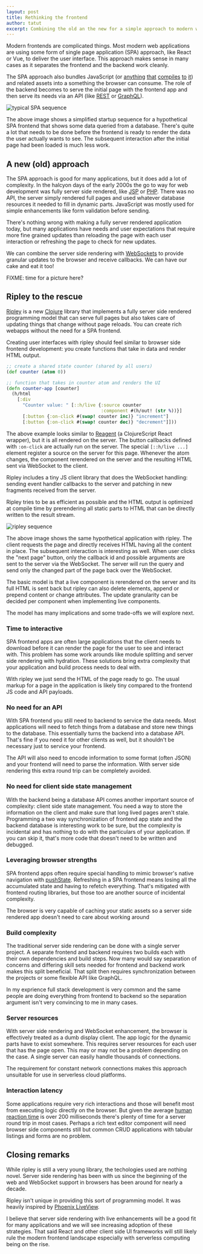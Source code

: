 ```yaml
---
layout: post
title: Rethinking the frontend
author: tatut
excerpt: Combining the old an the new for a simple approach to modern web frontends
---
```


Modern frontends are complicated things. Most modern web applications are using some form of single
page application (SPA) approach, like React or Vue, to deliver the user interface. This approach
makes sense in many cases as it separates the frontend and the backend work cleanly.

The SPA approach also bundles JavaScript (or [anything](https://clojurescript.org) [that](https://www.typescriptlang.org/) [compiles](https://elm-lang.org/) [to](https://reasonml.github.io/) [it](https://fable.io/))
and related assets into a something the browser can consume. The role of the backend becomes
to serve the initial page with the frontend app and then serve its needs via an API (like [REST](https://en.wikipedia.org/wiki/Representational_state_transfer) or [GraphQL](https://graphql.org/)).

<!---
@startuml
group Initial page render
 frontend -> backend: request index page
 backend -> frontend: index page html
 frontend -> backend: request app.js
 backend -> frontend: app.js contents
 note left: frontend is ready to render,\n shows a loading spinner
 frontend -> backend: GET /items?start=0&limit=20
 note right of db: backend queries\ndata from database\nand formats to JSON
 backend -> db: SQL query data
 db -> backend: result rows
 backend -> frontend: query results as JSON
        note left: frontend is now ready\nfor 1st meaningful paint\ncontaining the data\nuser wants to see
end
group Interaction after page has been loaded
 note left of frontend: user clicks\nnext page
 frontend -> backend: GET /items?start=20&limit=20
 backend -> db: SQL query
 db -> backend: result rows
 backend -> frontend: query results as JSON
 note left of frontend: frontedn renders\nupdated information
end
@enduml
-->
![typical SPA sequence](/img/2020-rethinking-frontend/spa-sequence.png)

The above image shows a simplified startup sequence for a hypothetical SPA frontend that shows some
data queried from a database. There's quite a lot that needs to be done before the frontend is
ready to render the data the user actually wants to see. The subsequent interaction after the initial
page had been loaded is much less work.

## A new (old) approach

The SPA approach is good for many applications, but it does add a lot of complexity. In the halcyon
days of the early 2000s the go to way for web development was fully server side rendered, like [JSP](https://en.wikipedia.org/wiki/JavaServer_Pages) or [PHP](https://www.php.net/).
There was no API, the server simply rendered full pages and used whatever database resources it needed
to fill in dynamic parts. JavaScript was mostly used for simple enhancements like form validation before
sending.

There's nothing wrong with making a fully server rendered application today, but many applications
have needs and user expectations that require more fine grained updates than reloading the page with
each user interaction or refreshing the page to check for new updates.

We can combine the server side rendering with [WebSockets](https://en.wikipedia.org/wiki/WebSocket)
to provide granular updates to the browser and receive callbacks. We can have our cake and eat it too!

FIXME: time for a picture here?

## Ripley to the rescue

[Ripley](https://github.com/tatut/ripley) is a new [Clojure](https://clojure.org/) library that
implements a fully server side rendered programming model that can serve full pages but also
takes care of updating things that change without page reloads. You can create rich webapps
without the need for a SPA frontend.

Creating user interfaces with ripley should feel similar to browser side frontend
development: you create functions that take in data and render HTML output.

```clojure
;; create a shared state counter (shared by all users)
(def counter (atom 0))

;; function that takes in counter atom and renders the UI
(defn counter-app [counter]
  (h/html
    [:div
      "Counter value: " [::h/live {:source counter
                                   :component #(h/out! (str %))}]
      [:button {:on-click #(swap! counter inc)} "increment"]
      [:button {:on-click #(swap! counter dec)} "decrement"]]))
```

The above example looks similar to [Reagent](https://github.com/reagent-project/reagent)
(a ClojureScript React wrapper), but it is all rendered on the server.
The button callbacks defined with `:on-click` are actually run on the server.
The special `[::h/live ...]` element register a source on the server for this
page. Whenever the atom changes, the component rerendered on the server and the
resulting HTML sent via WebSocket to the client.

Ripley includes a tiny JS client library that does the WebSocket handling: sending
event handler callbacks to the server and patching in new fragments received from
the server.

Ripley tries to be as efficient as possible and the HTML output is optimized at compile
time by prerendering all static parts to HTML that can be directly written to the result
stream.

<!---
@startuml
group Initial page render
  frontend -> backend: request index page
  backend -> db: SQL query data
  db -> backend: result rows
  backend -> frontend: full index page
  note left: browser renders the page\ncontaining the data\nuser wants to see
end
group Interaction after page has been loaded
 note left of frontend: user clicks\nnext page
 frontend -> backend: WS 1:[]
 backend -> db: SQL query
 db -> backend: result rows
 backend -> frontend: WS 0:R:...new HTML content...
 note left of frontend: frontend patches in\nupdated content
end
@enduml
-->
![ripley sequence](/img/2020-rethinking-frontend/ripley-sequence.png)

The above image shows the same hypothetical application with ripley. The client
requests the page and directly receives HTML having all the content in place.
The subsequent interaction is interesting as well. When user clicks the "next page"
button, only the callback id and possible arguments are sent to the server via the
WebSocket. The server will run the query and send only the changed part of the
page back over the WebSocket.

The basic model is that a live component is rerendered on the server and its full
HTML is sent back but ripley can also delete elements, append or prepend content
or change attributes. The update granularity can be decided per component when
implementing live components.


The model has many implications and some trade-offs we will explore next.

### Time to interactive

SPA frontend apps are often large applications that the client needs to download before
it can render the page for the user to see and interact with. This problem has some work
arounds like module splitting and server side rendering with hydration. These solutions
bring extra complexity that your application and build process needs to deal with.

With ripley we just send the HTML of the page ready to go. The usual markup for a page in
the application is likely tiny compared to the frontend JS code and API payloads.

### No need for an API

With SPA frontend you still need to backend to service the data needs.
Most applications will need to fetch things from a database and store new things to the database.
This essentially turns the backend into a database API. That's fine if you need it for other clients
as well, but it shouldn't be necessary just to service your frontend.

The API will also need to encode information to some format (often JSON) and your frontend
will need to parse the information. With server side rendering this extra round trip can be
completely avoided.

### No need for client side state management

With the backend being a database API comes another important source of complexity:
client side state management. You need a way to store the information on the client
and make sure that long lived pages aren't stale. Programming a two way synchronization
of frontend app state and the backend database is interesting work to be sure, but the
complexity is incidental and has nothing to do with the particulars of your application.
If you can skip it, that's more code that doesn't need to be written and debugged.

### Leveraging browser strengths

SPA frontend apps often require special handling to mimic browser's native navigation
with [pushState](https://developer.mozilla.org/en-US/docs/Web/API/History/pushState).
Refreshing in a SPA frontend means losing all the accumulated state and having to
refetch everything. That's mitigated with frontend routing libraries, but those too
are another source of incidental complexity.

The browser is very capable of caching your static assets so a server side rendered
app doesn't need to care about working around

### Build complexity

The traditional server side rendering can be done with a single server project.
A separate frontend and backend requires two builds each with their own dependencies
and build steps. Now many would say separation of concerns and differing skill sets
needed for frontend and backend work makes this split beneficial. That split then
requires synchronization between the projects or some flexible API like GraphQL.

In my exprience full stack development is very common and the same people are
doing everything from frontend to backend so the separation argument isn't very
convincing to me in many cases.

### Server resources

With server side rendering and WebSocket enhancement, the browser is effectively treated
as a dumb display client. The app logic for the dynamic parts have to exist somewhere.
This requires server resources for each user that has the page open. This may or may not
be a problem depending on the case. A single server can easily handle thousands of
connections.

The requirement for constant network connections makes this approach unsuitable for use in
serverless cloud platforms.

### Interaction latency

Some applications require very rich interactions and those will benefit most from executing
logic directly on the browser. But given the average [human reaction time](https://humanbenchmark.com/tests/reactiontime)
is over 200 milliseconds there's plenty of time for a server round trip in most cases.
Perhaps a rich text editor component will need browser side components still but common CRUD
applications with tabular listings and forms are no problem.


## Closing remarks

While ripley is still a very young library, the techologies used are nothing novel.
Server side rendering has been with us since the beginning of the web and WebSocket
support in browsers has been around for nearly a decade.

Ripley isn't unique in providing this sort of programming model. It was heavily inspired
by [Phoenix LiveView](https://github.com/phoenixframework/phoenix_live_view).

I believe that server side rendering with live enhancements will be a good fit for
many applications and we will see increasing adoption of these strategies. That said
React and other client side UI frameworks will still likely rule the modern frontend
landscape especially with serverless computing being on the rise.
